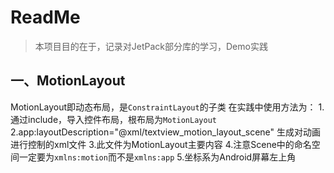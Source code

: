 # ReadMe

> 本项目目的在于，记录对JetPack部分库的学习，Demo实践

## 一、MotionLayout
MotionLayout即动态布局，是`ConstraintLayout`的子类
在实践中使用方法为：
    1.通过include，导入控件布局，根布局为`MotionLayout`
    2.app:layoutDescription="@xml/textview_motion_layout_scene" 生成对动画进行控制的xml文件
    3.此文件为MotionLayout主要内容
    4.注意Scene中的命名空间一定要为`xmlns:motion`而不是`xmlns:app`
    5.坐标系为Android屏幕左上角
